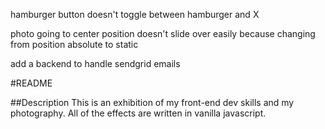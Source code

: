 hamburger button doesn't toggle between hamburger and X

photo going to center position doesn't slide over easily because changing from position absolute to static

add a backend to handle sendgrid emails

#README

##Description
This is an exhibition of my front-end dev skills and my photography. All of the effects are written in vanilla javascript.
